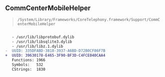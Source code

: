 ## CommCenterMobileHelper

> `/System/Library/Frameworks/CoreTelephony.framework/Support/CommCenterMobileHelper`

```diff

   - /usr/lib/libprotobuf.dylib
   - /usr/lib/libsqlite3.dylib
   - /usr/lib/libz.1.dylib
-  UUID: 335DFABD-3818-3937-A6BD-D72B0CF86F7B
+  UUID: 39630178-E465-3F90-BF3D-C4FCE040CAA4
   Functions: 1966
   Symbols:   532
   CStrings:  1830

```
